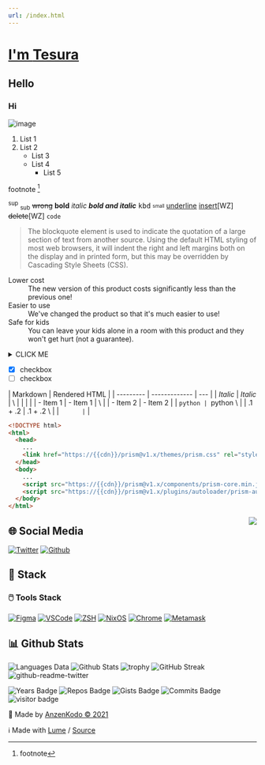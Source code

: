 ```yaml
---
url: /index.html
---
```


# [I'm **Tesura**](https://github.com/AnzenKodo/AnzenKodo)

## Hello

### Hi

![image](photo.jpg)

1. List 1
2. List 2
   - List 3
   - List 4
     - List 5

footnote [^1]
[^1]: footnote

<sup>sup</sup> <sub>sub</sub>
~~wrong~~ **bold** _italic_ **_bold and italic_**
<kbd>kbd</kbd> <sub><sup>small</sub></sup> <ins>underline</ins>
<ins>insert</ins>[WZ]
<del>delete</del>[WZ]
`code`

> The blockquote element is used to indicate the quotation of a large section of text from another source. Using the default HTML styling of most web browsers, it will indent the right and left margins both on the display and in printed form, but this may be overridden by Cascading Style Sheets (CSS).

<dl>
  <dt>Lower cost</dt>
  <dd>The new version of this product costs significantly less than the previous one!</dd>
  <dt>Easier to use</dt>
  <dd>We've changed the product so that it's much easier to use!</dd>
  <dt>Safe for kids</dt>
  <dd>You can leave your kids alone in a room with this product and they
      won't get hurt (not a guarantee).</dd>
</dl>

<details><summary>CLICK ME</summary>
<p>

#### yes, even hidden code blocks!

```python
print("hello world!")
```

</p>
</details>

- [x] checkbox
- [ ] checkbox

| Markdown  | Rendered HTML |
| --------- | ------------- | --- |
| _Italic_  | _Italic_      | \   |
|           |               |
| - Item 1  | - Item 1      | \   |
| - Item 2  | - Item 2      |
| ```python | ```python \   |
| .1 + .2   | .1 + .2 \     |
| ```       | ```           |

```html
<!DOCTYPE html>
<html>
  <head>
    ...
    <link href="https://{{cdn}}/prism@v1.x/themes/prism.css" rel="stylesheet" />
  </head>
  <body>
    ...
    <script src="https://{{cdn}}/prism@v1.x/components/prism-core.min.js"></script>
    <script src="https://{{cdn}}/prism@v1.x/plugins/autoloader/prism-autoloader.min.js"></script>
  </body>
</html>
```

[<img src="https://doodleipsum.com/302/flat" align="right" />](https://github.com/AnzenKodo/AnzenKodo)

## 🌐 Social Media

[![Twitter](https://img.shields.io/badge/-MicroBlog-2C3E50?style=for-the-badge&logo=twitter&color=1da1f2&logoColor=fff)](https://twitter.com/AnzenKodo)
[![Github](https://img.shields.io/badge/-Projects-2C3E50?style=for-the-badge&logo=github&color=161b22&logoColor=fff)](https://twitter.com/AnzenKodo)

## 🧰 Stack

### 🖱️ Tools Stack

[![Figma](https://img.shields.io/badge/-UX/UI-2C3E50?style=for-the-badge&logo=figma "User Experience / User Interface")](https://figma.com)
[![VSCode](https://img.shields.io/badge/-IDE-2C3E50?style=for-the-badge&logo=visual-studio-code&logoColor=1481ca "Visual Studio Code")](https://code.visualstudio.com)
[![ZSH](https://img.shields.io/badge/-Shell-2C3E50?style=for-the-badge&logo=gnu-bash&logoColor=white "Z Shell")](https://ohmyz.sh)
[![NixOS](https://img.shields.io/badge/-OS-2C3E50?style=for-the-badge&logo=nixos&logoColor=0068c8)](https://lubuntu.net)
[![Chrome](https://img.shields.io/badge/-Browser-2C3E50?style=for-the-badge&logo=google-chrome)](https://google.com/chrome)
[![Metamask](https://img.shields.io/badge/-🦊%20%20Wallet-2C3E50?style=for-the-badge)](https://metamask.io)

## 📊 Github Stats

![Languages Data](https://github-readme-stats.vercel.app/api/top-langs/?username=AnzenKodo&bg_color=00000000&hide_border=true&text_color=ECF0F1&title_color=2980B9&langs_count=10)
![Github Stats](https://github-readme-stats.vercel.app/api?username=AnzenKodo&show_icons=true&bg_color=00000000&hide_border=true&text_color=ECF0F1&title_color=2980B9&include_all_commits=true&count_private=true)
![trophy](https://github-profile-trophy.vercel.app/?username=AnzenKodo&no-bg=true&no-frame=true&theme=onestar&column=3)
![GitHub Streak](https://github-readme-streak-stats.herokuapp.com?user=AnzenKodo&hide_border=true&date_format=j%20M%5B%20Y%5D&background=00000000&ring=DD2727&stroke=DD2727&fire=DD2727&currStreakNum=DD2727&sideNums=DD2727&currStreakLabel=DD2727&sideLabels=DD2727&dates=DD2727)
![github-readme-twitter](https://github-readme-twitter.gazf.vercel.app/api?id=AnzenKodo&show_border=off)

![Years Badge](https://badges.pufler.dev/years/AnzenKodo)
![Repos Badge](https://badges.pufler.dev/repos/AnzenKodo)
![Gists Badge](https://badges.pufler.dev/gists/AnzenKodo)
![Commits Badge](https://badges.pufler.dev/commits/yearly/AnzenKodo)
![visitor badge](https://visitor-badge.glitch.me/badge?page_id=AnzenKodo.visitor-badge&left_color=red&right_color=green&left_text=Hello%20Visitors)

🔨 Made by [AnzenKodo ©️ 2021](/LICENSE)

ℹ️ Made with [Lume](https://lumeland.github.io/) /
[Source](https://github.com/AnzenKodo/AnzenKodo)
